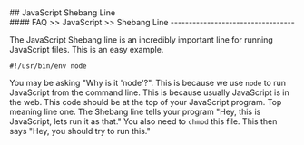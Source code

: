 <br>
<br>
## JavaScript Shebang Line
<br>
#### FAQ >> JavaScript >> Shebang Line
----------------------------------

  The JavaScript Shebang line is an incredibly important line for running
JavaScript files. This is an easy example.

`#!/usr/bin/env node`

  You may be asking "Why is it 'node'?". This is because we use `node`
to run JavaScript from the command line. This is because usually
JavaScript is in the web.
  This code should be at the top of your JavaScript program. Top meaning
line one. The Shebang line tells your program "Hey, this is JavaScript,
lets run it as that."
  You also need to `chmod` this file. This then says "Hey, you should
try to run this."


